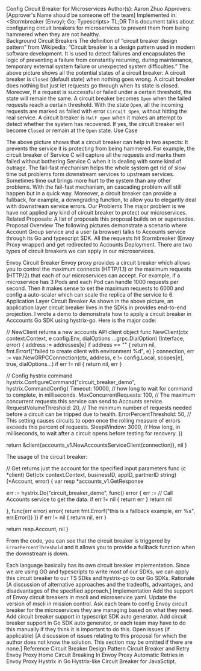 Config Circuit Breaker for Microservices
Author(s): Aaron Zhuo
Approvers: [Approver's Name should be someone off the team]
Implemented in: <Stormbreaker (Envoy); Go; Typescripts>
TL;DR
This document talks about configuring circuit breakers for microservices to prevent them from being hammered when they are not healthy.  
Background
Circuit Breakers
The definition of “circuit breaker design pattern” from Wikipedia: “Circuit breaker is a design pattern used in modern software development. It is used to detect failures and encapsulates the logic of preventing a failure from constantly recurring, during maintenance, temporary external system failure or unexpected system difficulties.”
The above picture shows all the potential states of a circuit breaker:
A circuit breaker is `Closed` (default state) when nothing goes wrong. A circuit breaker does nothing but just let requests go through when its state is closed. Moreover, If a request is successful or failed under a certain threshold, the state will remain the same. 
A circuit breaker becomes `Open` when the failed requests reach a certain threshold. With the state `Open`, all the incoming requests are marked as failed with error `Circuit Open`, without hitting the real service.
A circuit breaker is `Half open` when it makes an attempt to detect whether the system has recovered. If yes, the circuit breaker will become `Closed` or remain at the `Open` state.
Use Case

The above picture shows that a circuit breaker can help in two aspects:
It prevents the service it is protecting from being hammered. For example, the circuit breaker of Service C will capture all the requests and marks them failed without bothering Service C when it is dealing with some kind of outrage.
The fail-fast mechanism helps the whole system get rid of slow time out problems form downstream services to upstream services. Sometimes time out brings more hurt to the system than any other problems. With the fail-fast mechanism, an cascading problem will still happen but in a quick way. Moreover, a circuit breaker can provide a fullback, for example, a downgrading function, to allow you to elegantly deal with downstream service errors. 
Our Problems
The major problem is we have not applied any kind of circuit breaker to protect our microservices.
Related Proposals:
A list of proposals this proposal builds on or supersedes.
Proposal
Overview
The following pictures demonstrate a scenario where Account Group service and a user (a browser) talks to Accounts service through its Go and typescript SDK. All the requests hit Stormbreaker (Envoy Proxy wrapper) and get redirected to Accounts Deployment.
There are two types of circuit breakers we can apply in our microservices.

Envoy Circuit Breaker
Envoy proxy provides a circuit breaker which allows you to control the maximum connects (HTTP/1.1) or the maximum requests (HTTP/2) that each of our microservices can accept.
For example, if a microservice has 3 Pods and each Pod can handle 1000 requests per second. Then it makes sense to set the maximum requests to 6000 and config a auto-scaler which can scale the replica of the service to 6.
Application Layer Circuit Breaker
As shown in the above picture, an application layer circuit breaker lives in the SDKs in provides end-to-end projection. I wrote a demo to demonstrate how to apply a circuit breaker in Acccounts Go SDK using hystrix-go. Here is the major code:

// NewClient returns a new accounts API client object
func NewClient(ctx context.Context, e config.Env, dialOptions ...grpc.DialOption) (Interface, error) {
  address := addresses[e]
  if address == "" {
     return nil, fmt.Errorf("failed to create client with environment %d", e)
  }
  connection, err := vax.NewGRPCConnection(ctx, address, e != config.Local, scopes[e], true, dialOptions...)
  if err != nil {
     return nil, err
  }

  // Config hystrix command
  hystrix.ConfigureCommand("circuit_breaker_demo", hystrix.CommandConfig{
     Timeout:               10000,  // how long to wait for command to complete, in milliseconds.
     MaxConcurrentRequests: 100,       // The maximum concurrent requests this service can send to Accounts service.
     RequestVolumeThreshold: 20,       // The minimum number of requests needed before a circuit can be tripped due to health.
     ErrorPercentThreshold: 50,    // This setting causes circuits to open once the rolling measure of errors exceeds this percent of requests.
     SleepWindow: 3000,           // How long, in milliseconds, to wait after a circuit opens before testing for recovery.
  })


  return &client{accounts_v1.NewAccountsServiceClient(connection)}, nil
}

The usage of the circuit breaker:

// Get returns just the account for the specified input parameters
func (c *client) Get(ctx context.Context, businessID, appID, partnerID string) (*Account, error) {
  var resp *accounts_v1.GetResponse

  err := hystrix.Do("circuit_breaker_demo", func() error {
     err := // Call Accounts service to get the data.
     if err != nil {
        return err
     }
     return nil

  }, func(err error) error{
     return fmt.Errorf("this is a fallback example, err %s", err.Error())
  })
  if err != nil {
     return nil, err
  }

  return resp.Account, nil
}

From the code, you can see that the circuit breaker is triggered by `ErrorPercentThreshold` and it allows you to provide a fullback function when the downstream is down. 

Each language basically has its own circuit breaker implementation. Since we are using GO and typescripts to write most of our SDKs, we can apply this circuit breaker to our TS SDks and hystrix-go to our Go SDKs.
Rationale
[A discussion of alternative approaches and the tradeoffs, advantages, and disadvantages of the specified approach.]
Implementation
Add the support of Envoy circuit breakers in mscli and microservice.yaml.
Update the version of mscli in mission control.
Ask each team to config Envoy circuit breaker for the microservices they are managing based on what they need.
Add circuit breaker support in typescript SDK auto generator.
Add circuit breaker support in Go SDK auto generator, or each team may have to do this manually if they think it is important to do this.
Open issues (if applicable)
[A discussion of issues relating to this proposal for which the author does not know the solution. This section may be omitted if there are none.]
Reference
Circuit Breaker Design Pattern
Circuit Breaker and Retry
Envoy Proxy Home
Circuit Breaking In Envoy Proxy
Automatic Retries in Envoy Proxy
Hystrix in Go
Hystrix-like Circuit Breaker for JavaSctipt.

